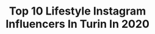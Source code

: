 ---
title: Top 10 Lifestyle Instagram Influencers In Turin In 2020
description: >-
  Find top lifestyle Instagram influencers in Turin in 2020. Most popular hashtags: #torino #smile #gifted #lifestyle.
platform: Instagram
profiles:
  - username: "kata_morad"
    fullname: >-
      Morad  Kata
    location: "Italy"
    followers: 7965
    engagement: 1528
    commentsToLikes: 0.035384
    id: ck8weuhv7emnp0j78r4qjey7r
    verified: false
    hashtags: "#life, #meat, #living, #nusret"
  - username: "ely_2"
    fullname: >-
      Elisa Chiara♡
    location: "Italy"
    followers: 11568
    engagement: 1572
    commentsToLikes: 0.182988
    id: ck9hb01teesqn0j78wigu0eq5
    verified: false
    hashtags: "#formentera, #santorinigreece, #glitter, #travelinladies"
  - username: "stefypeaceandlove"
    fullname: >-
      Stefania🌷
    location: "Italy"
    followers: 120101
    engagement: 925
    commentsToLikes: 0.056465
    id: ck8t4hl996uib0j78buj58lfg
    verified: false
    hashtags: "#classystyle, #keepsmiling, #relaxyourmind, #nomakeuplook"
  - username: "mappola_"
    fullname: >-
      INSPO ◦ FASHION ◦ LIFESTYLE
    location: "Italy"
    followers: 4927
    engagement: 1033
    commentsToLikes: 0.229278
    id: ck13brp6awuj40i19uxzhcfg4
    verified: false
    hashtags: "#igerstorino, #palmpe, #pillowdress, #happyeaster"
  - username: "nasario_giubergia"
    fullname: >-
      Nasario Giubergia
    location: "Italy"
    followers: 83834
    engagement: 220
    commentsToLikes: 0.074254
    id: ck8tb07qctteo0j78q8bz879f
    verified: false
    hashtags: "#besafe, #fashionweek, #redcoral, #smile"
  - username: "serena_filomena"
    fullname: >-
      SERENA FILOMENA ✨
    location: "Italy"
    followers: 16279
    engagement: 182
    commentsToLikes: 0.057789
    id: ck6u6fiztfb4i0j71uwtevple
    verified: false
    hashtags: "#plants, #natgeohub, #happybirthday, #splendid"
  - username: "rodvaveloce"
    fullname: >-
      Rodolfo B
    location: "Italy"
    followers: 3666
    engagement: 2321
    commentsToLikes: 0.106130
    id: ck5hfshs6z3je0i11tux3uo6z
    verified: false
    hashtags: "#worlderlust, #wonderlust, #clickvision, #placesofturin"
  - username: "marco_canepa_"
    fullname: >-
      Marco Canepa
    location: "Italy"
    followers: 6447
    engagement: 649
    commentsToLikes: 0.019954
    id: ckap59kq1arxl0i78l6gtcfbi
    verified: false
    hashtags: "#photography, #sea, #summer, #jacketstyle"
  - username: "ornellapicciau"
    fullname: >-
      Ornella The Fashion Dance
    location: "Italy"
    followers: 47757
    engagement: 109
    commentsToLikes: 0.178000
    id: ck136kp4i6z9p0i19skz60lqh
    verified: false
    hashtags: "#tuttoandr, #happybirthday, #sponsored, #quarantine"
  - username: "nicole_pinkbow"
    fullname: >-
      Nicole Lifestyle Lover
    location: "Italy"
    followers: 4132
    engagement: 1185
    commentsToLikes: 0.084617
    id: ck9hat96ie1el0j785128sc9e
    verified: false
    hashtags: "#flowers, #books, #myaestheticroutine, #casely"
---